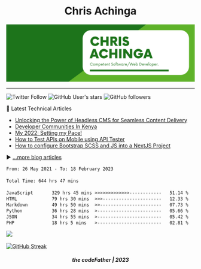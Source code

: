 <h1 align="center">
Chris Achinga
</h1>

![chris-achinga](cover.png)

<hr />

![Twitter Follow](https://img.shields.io/twitter/follow/achinga_chris?style=social) ![GitHub User's stars](https://img.shields.io/github/stars/achingachris?style=social) ![GitHub followers](https://img.shields.io/github/followers/achingachris?style=social)

📘 Latest Technical Articles

<!-- BLOG-POST-LIST:START -->
- [Unlocking the Power of Headless CMS for Seamless Content Delivery](https://chrisdevcode.hashnode.dev/unlocking-the-power-of-headless-cms-for-seamless-content-delivery)
- [Developer Communities In Kenya](https://chrisdevcode.hashnode.dev/developer-communities-in-kenya)
- [My 2022: Setting my Pace!](https://chrisdevcode.hashnode.dev/my-2022-setting-my-pace)
- [How to Test APIs on Mobile using API Tester](https://chrisdevcode.hashnode.dev/how-to-test-apis-on-mobile-using-api-tester)
- [How to configure Bootstrap SCSS and JS into a NextJS Project](https://chrisdevcode.hashnode.dev/how-to-configure-bootstrap-scss-and-js-into-a-nextjs-project)
<!-- BLOG-POST-LIST:END -->

▶ [...more blog articles](https://chrisdevcode.hashnode.dev/)

<!-- Wakatime stats -->

<!--START_SECTION:waka-->

```text
From: 26 May 2021 - To: 18 February 2023

Total Time: 644 hrs 47 mins

JavaScript       329 hrs 45 mins >>>>>>>>>>>>>------------   51.14 %
HTML             79 hrs 30 mins  >>>----------------------   12.33 %
Markdown         49 hrs 50 mins  >>-----------------------   07.73 %
Python           36 hrs 28 mins  >------------------------   05.66 %
JSON             34 hrs 55 mins  >------------------------   05.42 %
PHP              18 hrs 5 mins   >------------------------   02.81 %
```

<!--END_SECTION:waka-->

[![](https://visitcount.itsvg.in/api?id=achingachris&label=Profile%20Views&icon=1&pretty=true)](https://visitcount.itsvg.in)

<!-- GitHub Streaks Stats -->

[![GitHub Streak](https://streak-stats.demolab.com/?user=achingachris)](https://git.io/streak-stats)

<!--
[![spotify-github-profile](https://spotify-github-profile.vercel.app/api/view?uid=cs6w6h23jn0fj3asinfnztn5r&cover_image=true&theme=novatorem&show_offline=true&bar_color=177514&bar_color_cover=false)](https://spotify-github-profile.vercel.app/api/view?uid=cs6w6h23jn0fj3asinfnztn5r&redirect=true)
-->

<h5 align="center">
the codeFather | 2023
</h5>
